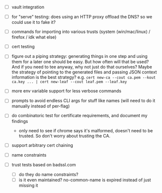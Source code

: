 - [ ] vault integration

- [ ] for "serve" testing: does using an HTTP proxy offload the DNS? so we could use it to fake it?

- [ ] commands for importing into various trusts (system (win/mac/linux) / firefox / idk what else)

- [ ] cert testing

- [ ] figure out a piping strategy:
  generating things in one step and using them for a later one should be easy.
  But how often will that be used? And if you need to tee anyway, why not just do that ourselves?
  Maybe the strategy of pointing to the generated files and passing JSON context information
  is the best strategy? e.g.
  `cert new-ca --cout ca.pem --kout ca.key ... | cert new-leaf --cout leaf.pem --leaf.key`

- [ ] more env variable support for less verbose commands
- [ ] prompts to avoid endless CLI args for stuff like names (will need to do it manually instead of per-flag)

- [ ] do combinatoric test for certificate requirements, and document my findings
    - only need to see if chrome says it's malformed, doesn't need to be trusted. So don't worry about trusting the CA.
- [ ] support arbitrary cert chaining
- [ ] name constraints

- [ ] trust tests based on badssl.com
  - [ ] do they do name constraints?
  - [ ] is it even maintained? no-common-name is expired instead of just missing it